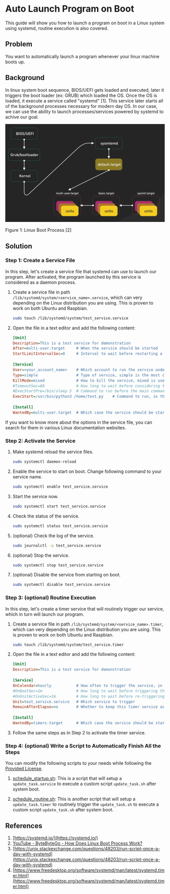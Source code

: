 # Auto Launch Program on Boot

This guide will show you how to launch a program on boot in a Linux system using systemd, routine execution is also covered.

## Problem

You want to automatically launch a program whenever your linux machine boots up.

## Background

In linux system boot sequence, BIOS/UEFI gets loaded and executed, later it triggers the boot loader (ex: GRUB) which loaded the OS. Once the OS is loaded, it execute a service called "systemd" [1]. This service later starts all of the background processes necessary for modern day OS. In our case, we can use the ability to launch processes/services powered by systemd to achive our goal.

![Linux Boot Process](./pic/1_1.png)

Figure 1: Linux Boot Process [2]

## Solution

### Step 1: Create a Service File

In this step, let's create a service file that systemd can use to launch our program. After activated, the program launched by this service is considered as a daemon process.

1. Create a service file in path `/lib/systemd/system/<service_name>.service`, which can very depending on the Linux distribution you are using. This is proven to work on both Ubuntu and Raspbian.
    ```bash
    sudo touch /lib/systemd/system/test_service.service
    ```
2. Open the file in a text editor and add the following content:
    ```ini
    [Unit]
    Description=This is a test service for demonstration
    After=multi-user.target     # When the service should be started
    StartLimitIntervalSec=0     # Interval to wait before restarting a service when it fails (return code is non-zero)
    
    [Service]
    User=<your_account_name>    # Which account to run the service under, if not specified, it will run under root
    Type=simple                 # Type of service, simple is the most common option for one-off tasks
    KillMode=mixed              # How to kill the service, mixed is used to kill all associated processes (including child processes)
    #TimeoutSec=60              # How long to wait before considering the service as failed and killing it, now disabled, set to 60 seconds
    #ExecStartPre=/bin/sleep 5  # Command to run before the main command, now disabled, set to sleep for 5 seconds
    ExecStart=/usr/bin/python3 /home/test.py    # Command to run, in this case, it is a python script
    
    [Install]
    WantedBy=multi-user.target  # Which case the service should be started, in this case, all account will trigger the service
    ```

If you want to know more about the options in the service file, you can search for them in various Linux documentation websites.

### Step 2: Activate the Service

1. Make systemd reload the service files.
    ```bash
    sudo systemctl daemon-reload
    ```
2. Enable the service to start on boot. Change following command to your service name.
    ```bash
    sudo systemctl enable test_service.service
    ```
3. Start the service now.
    ```bash
    sudo systemctl start test_service.service
    ```
4. Check the status of the service.
    ```bash
    sudo systemctl status test_service.service
    ```
5. (optional) Check the log of the service.
    ```bash
    sudo journalctl -u test_service.service
    ```
6. (optional) Stop the service.
    ```bash
    sudo systemctl stop test_service.service
    ```
7. (optional) Disable the service from starting on boot.
    ```bash
    sudo systemctl disable test_service.service
    ```

### Step 3: (optional) Routine Execution

In this step, let's create a timer service that will routinely trigger our service, which in turn will launch our program.

1. Create a service file in path `/lib/systemd/system/<service_name>.timer`, which can very depending on the Linux distribution you are using. This is proven to work on both Ubuntu and Raspbian.
    ```bash
    sudo touch /lib/systemd/system/test_service.timer
    ```
2. Open the file in a text editor and add the following content:
    ```ini
    [Unit]
    Description=This is a test service for demonstration
    
    [Service]
    OnCalendar=hourly           # How often to trigger the service, in this case, hourly
    #OnBootSec=1m               # How long to wait before triggering the service after boot, now disabled, set to 1 minute
    #OnUnitActiveSec=1m         # How long to wait before re-triggering the service after previous launch, now disabled, set to 1 minute
    Unit=test_service.service   # Which service to trigger
    RemainAfterElapse=no        # Whether to keep this timer service active after it triggers the target service
    
    [Install]
    WantedBy=timers.target      # Which case the service should be started, in this case, by timers.target
    ```
3. Follow the same steps as in Step 2 to activate the timer service.

### Step 4: (optional) Write a Script to Automatically Finish All the Steps

You can modify the following scripts to your needs while following the [Provided License](https://github.com/belongtothenight/bash_scripts/blob/main/LICENSE).

1. [schedule_startup.sh](https://github.com/belongtothenight/bash_scripts/blob/main/src/schedule_startup.sh): This is a script that will setup a `update_task.service` to execute a custom script `update_task.sh` after system boot.

2. [schedule_routine.sh](https://github.com/belongtothenight/bash_scripts/blob/main/src/schedule_routine.sh): This is another script that will setup a `update_task.timer` to routinely trigger the `update_task.sh` to execute a custom script `update_task.sh` after system boot.

## References

1. [https://systemd.io/](https://systemd.io/)
2. [YouTube - ByteByteGo - How Does Linux Boot Process Work?](https://youtu.be/XpFsMB6FoOs?si=69epCUbu9p4JavW7)
3. [https://unix.stackexchange.com/questions/48203/run-script-once-a-day-with-systemd](https://unix.stackexchange.com/questions/48203/run-script-once-a-day-with-systemd)
4. [https://www.freedesktop.org/software/systemd/man/latest/systemd.timer.html](https://www.freedesktop.org/software/systemd/man/latest/systemd.timer.html)
